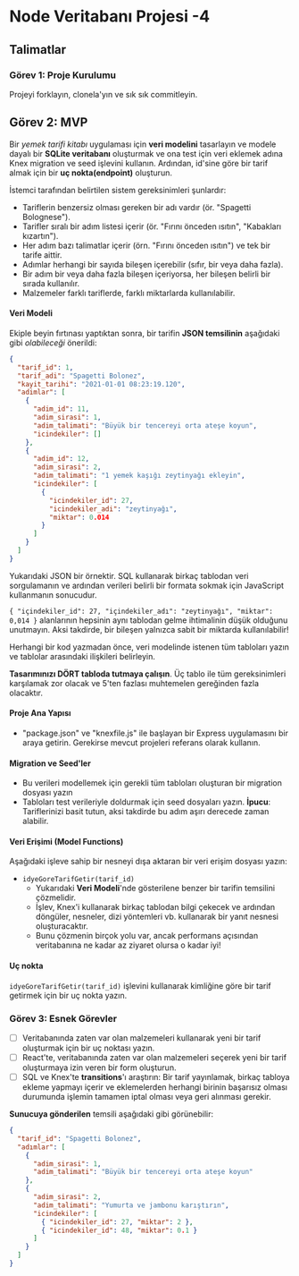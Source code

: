 # Node Veritabanı Projesi -4

## Talimatlar

### Görev 1: Proje Kurulumu

Projeyi forklayın, clonela'yın ve sık sık commitleyin.

## Görev 2: MVP

Bir _yemek tarifi kitabı_ uygulaması için **veri modelini** tasarlayın ve modele dayalı bir **SQLite veritabanı** oluşturmak ve ona test için veri eklemek adına Knex migration ve seed işlevini kullanın.
Ardından, id'sine göre bir tarif almak için bir **uç nokta(endpoint)** oluşturun.

İstemci tarafından belirtilen sistem gereksinimleri şunlardır:

- Tariflerin benzersiz olması gereken bir adı vardır (ör. "Spagetti Bolognese").
- Tarifler sıralı bir adım listesi içerir (ör. "Fırını önceden ısıtın", "Kabakları kızartın").
- Her adım bazı talimatlar içerir (örn. "Fırını önceden ısıtın") ve tek bir tarife aittir.
- Adımlar herhangi bir sayıda bileşen içerebilir (sıfır, bir veya daha fazla).
- Bir adım bir veya daha fazla bileşen içeriyorsa, her bileşen belirli bir sırada kullanılır.
- Malzemeler farklı tariflerde, farklı miktarlarda kullanılabilir.

#### Veri Modeli

Ekiple beyin fırtınası yaptıktan sonra, bir tarifin **JSON temsilinin** aşağıdaki gibi _olabileceği_ önerildi:

```json
{
  "tarif_id": 1,
  "tarif_adi": "Spagetti Bolonez",
  "kayit_tarihi": "2021-01-01 08:23:19.120",
  "adimlar": [
    {
      "adim_id": 11,
      "adim_sirasi": 1,
      "adim_talimati": "Büyük bir tencereyi orta ateşe koyun",
      "icindekiler": []
    },
    {
      "adim_id": 12,
      "adim_sirasi": 2,
      "adim_talimati": "1 yemek kaşığı zeytinyağı ekleyin",
      "icindekiler": [
        {
          "icindekiler_id": 27,
          "icindekiler_adi": "zeytinyağı",
          "miktar": 0.014
        }
      ]
    }
  ]
}
```

Yukarıdaki JSON bir örnektir. SQL kullanarak birkaç tablodan veri sorgulamanın ve ardından verileri belirli bir formata sokmak için JavaScript kullanmanın sonucudur.

`{ "içindekiler_id": 27, "içindekiler_adı": "zeytinyağı", "miktar": 0,014 }` alanlarının hepsinin aynı tablodan gelme ihtimalinin düşük olduğunu unutmayın. Aksi takdirde, bir bileşen yalnızca sabit bir miktarda kullanılabilir!

Herhangi bir kod yazmadan önce, veri modelinde istenen tüm tabloları yazın ve tablolar arasındaki ilişkileri belirleyin.

**Tasarımınızı DÖRT tabloda tutmaya çalışın**. Üç tablo ile tüm gereksinimleri karşılamak zor olacak ve 5'ten fazlası muhtemelen gereğinden fazla olacaktır.

#### Proje Ana Yapısı

- "package.json" ve "knexfile.js" ile başlayan bir Express uygulamasını bir araya getirin. Gerekirse mevcut projeleri referans olarak kullanın.

#### Migration ve Seed'ler

- Bu verileri modellemek için gerekli tüm tabloları oluşturan bir migration dosyası yazın
- Tabloları test verileriyle doldurmak için seed dosyaları yazın. **İpucu**: Tariflerinizi basit tutun, aksi takdirde bu adım aşırı derecede zaman alabilir.

#### Veri Erişimi (Model Functions)

Aşağıdaki işleve sahip bir nesneyi dışa aktaran bir veri erişim dosyası yazın:

- `idyeGoreTarifGetir(tarif_id)`
  - Yukarıdaki **Veri Modeli**'nde gösterilene benzer bir tarifin temsilini çözmelidir.
  - İşlev, Knex'i kullanarak birkaç tablodan bilgi çekecek ve ardından döngüler, nesneler, dizi yöntemleri vb. kullanarak bir yanıt nesnesi oluşturacaktır.
  - Bunu çözmenin birçok yolu var, ancak performans açısından veritabanına ne kadar az ziyaret olursa o kadar iyi!

#### Uç nokta

`idyeGoreTarifGetir(tarif_id)` işlevini kullanarak kimliğine göre bir tarif getirmek için bir uç nokta yazın.

### Görev 3: Esnek Görevler

- [ ] Veritabanında zaten var olan malzemeleri kullanarak yeni bir tarif oluşturmak için bir uç noktası yazın.
- [ ] React'te, veritabanında zaten var olan malzemeleri seçerek yeni bir tarif oluşturmaya izin veren bir form oluşturun.
- [ ] SQL ve Knex'te **transitions**'ı araştırın: Bir tarif yayınlamak, birkaç tabloya ekleme yapmayı içerir ve eklemelerden herhangi birinin başarısız olması durumunda işlemin tamamen iptal olması veya geri alınması gerekir.

**Sunucuya gönderilen** temsili aşağıdaki gibi görünebilir:

```json
{
  "tarif_id": "Spagetti Bolonez",
  "adımlar": [
    {
      "adim_sirasi": 1,
      "adim_talimati": "Büyük bir tencereyi orta ateşe koyun"
    },
    {
      "adim_sirasi": 2,
      "adim_talimati": "Yumurta ve jambonu karıştırın",
      "icindekiler": [
        { "icindekiler_id": 27, "miktar": 2 },
        { "icindekiler_id": 48, "miktar": 0.1 }
      ]
    }
  ]
}
```
